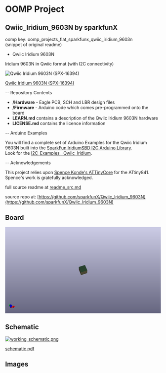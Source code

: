 # OOMP Project  
## Qwiic_Iridium_9603N  by sparkfunX  
  
oomp key: oomp_projects_flat_sparkfunx_qwiic_iridium_9603n  
(snippet of original readme)  
  
- Qwiic Iridium 9603N  
  
Iridium 9603N in Qwiic format (with I2C connectivity)  
  
![Qwiic Iridium 9603N (SPX-16394)](https://cdn.sparkfun.com//assets/parts/1/5/1/2/0/16394-Qwiic_Iridium_9603N-02a.jpg)  
  
[Qwiic Iridium 9603N (SPX-16394)](https://www.sparkfun.com/products/16394)  
  
-- Repository Contents  
  
- **/Hardware** - Eagle PCB, SCH and LBR design files  
- **/Firmware** - Arduino code which comes pre-programmed onto the board  
- **LEARN.md** contains a description of the Qwiic Iridium 9603N hardware  
- **LICENSE.md** contains the licence information  
  
-- Arduino Examples  
  
You will find a complete set of Arduino Examples for the Qwiic Iridium 9603N built into the [SparkFun IridiumSBD I2C Arduino Library](https://github.com/sparkfun/SparkFun_IridiumSBD_I2C_Arduino_Library).  
Look for the [I2C_Examples__Qwiic_Iridium](https://github.com/sparkfun/SparkFun_IridiumSBD_I2C_Arduino_Library/tree/master/examples).  
  
-- Acknowledgements  
  
This project relies upon [Spence Konde's ATTinyCore](https://github.com/SpenceKonde/ATTinyCore) for the ATtiny841.  
Spence's work is gratefully acknowledged.  
  
  full source readme at [readme_src.md](readme_src.md)  
  
source repo at: [https://github.com/sparkfunX/Qwiic_Iridium_9603N](https://github.com/sparkfunX/Qwiic_Iridium_9603N)  
## Board  
  
[![working_3d.png](working_3d_600.png)](working_3d.png)  
## Schematic  
  
[![working_schematic.png](working_schematic_600.png)](working_schematic.png)  
  
[schematic pdf](working_schematic.pdf)  
## Images  
